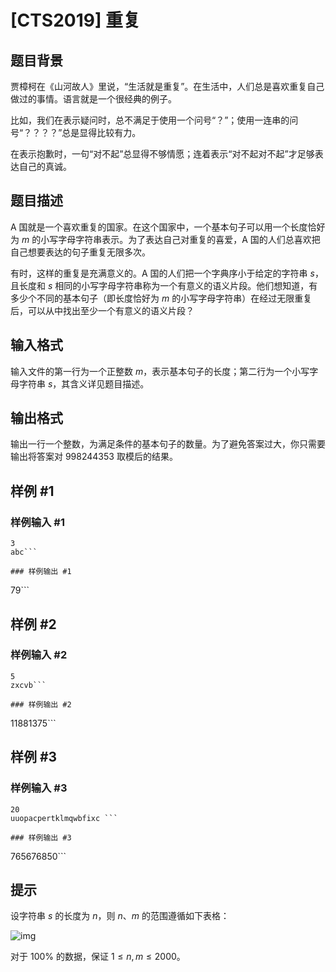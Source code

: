 # [CTS2019] 重复

## 题目背景

贾樟柯在《山河故人》里说，“生活就是重复”。在生活中，人们总是喜欢重复自己做过的事情。语言就是一个很经典的例子。

比如，我们在表示疑问时，总不满足于使用一个问号“？”；使用一连串的问号“？？？？”总是显得比较有力。

在表示抱歉时，一句“对不起”总显得不够情愿；连着表示“对不起对不起”才足够表达自己的真诚。

## 题目描述

A 国就是一个喜欢重复的国家。在这个国家中，一个基本句子可以用一个长度恰好为 $m$ 的小写字母字符串表示。为了表达自己对重复的喜爱，A 国的人们总喜欢把自己想要表达的句子重复无限多次。

有时，这样的重复是充满意义的。A 国的人们把一个字典序小于给定的字符串 $s$，且长度和 $s$ 相同的小写字母字符串称为一个有意义的语义片段。他们想知道，有多少个不同的基本句子（即长度恰好为 $m$ 的小写字母字符串）在经过无限重复后，可以从中找出至少一个有意义的语义片段？

## 输入格式

输入文件的第一行为一个正整数 $m$，表示基本句子的长度；第二行为一个小写字母字符串 $s$，其含义详见题目描述。

## 输出格式

输出一行一个整数，为满足条件的基本句子的数量。为了避免答案过大，你只需要输出将答案对 $998244353$ 取模后的结果。

## 样例 #1

### 样例输入 #1
```
3
abc```

### 样例输出 #1

```
79```

## 样例 #2

### 样例输入 #2
```
5
zxcvb```

### 样例输出 #2

```
11881375```

## 样例 #3

### 样例输入 #3
```
20
uuopacpertklmqwbfixc ```

### 样例输出 #3

```
765676850```

## 提示

设字符串 $s$ 的长度为 $n$，则 $n$、$m$ 的范围遵循如下表格：

![img](https://s2.ax1x.com/2019/05/17/EL0fFU.png)

对于 $100\%$ 的数据，保证 $1\le n,m\le 2000$。
